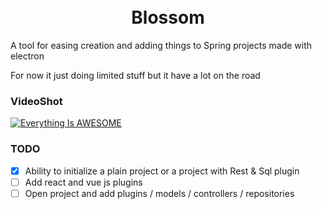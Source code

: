 <h1 align="center">
<br>
 Blossom
</br>
</h1>

A tool for easing creation and adding things to Spring projects made with electron

For now it just doing limited stuff but it have a lot on the road

### VideoShot

[![Everything Is AWESOME](https://img.youtube.com/vi/GlCB7vHOGA8/0.jpg)](https://www.youtube.com/watch?v=GlCB7vHOGA8 "Everything Is AWESOME")

### TODO

- [x] Ability to initialize a plain project or a project with Rest & Sql plugin
- [ ] Add react and vue js plugins
- [ ] Open project and add plugins / models / controllers / repositories
